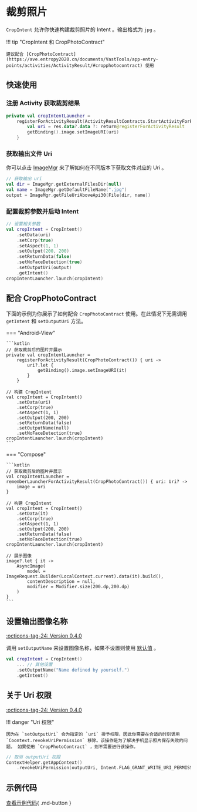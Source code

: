 # 裁剪照片

`CropIntent` 允许你快速构建裁剪照片的 Intent 。输出格式为 `jpg` 。

!!! tip "CropIntent 和 CropPhotoContract"

    建议配合 [CropPhotoContract](https://ave.entropy2020.cn/documents/VastTools/app-entry-points/activities/ActivityResult/#cropphotocontract) 使用

## 快速使用

### 注册 Activity 获取裁剪结果

```kotlin
private val cropIntentLauncher =
    registerForActivityResult(ActivityResultContracts.StartActivityForResult()) { res ->
        val uri = res.data?.data ?: return@registerForActivityResult
        getBinding().image.setImageURI(uri)
    }
```

### 获取输出文件 Uri

你可以点击 [ImageMgr](https://ave.entropy2020.cn/documents/VastTools/core-topics/app-data-and-files/file-manager/media-file-mgr/) 来了解如何在不同版本下获取文件对应的 Uri 。
 
```kotlin
// 获取输出 uri
val dir = ImageMgr.getExternalFilesDir(null)
val name = ImageMgr.getDefaultFileName(".jpg")
output = ImageMgr.getFileUriAboveApi30(File(dir, name))
```

### 配置裁剪参数并启动 Intent

```kotlin
// 设置相关参数
val cropIntent = CropIntent()
    .setData(uri)
    .setCorp(true)
    .setAspect(1, 1)
    .setOutput(200, 200)
    .setReturnData(false)
    .setNoFaceDetection(true)
    .setOutputUri(output)
    .getIntent()
cropIntentLauncher.launch(cropIntent)
```

## 配合 CropPhotoContract

下面的示例为你展示了如何配合 `CropPhotoContract` 使用。在此情况下无需调用 `getIntent` 和 `setOutputUri` 方法。

=== "Android-View"

    ```kotlin
    // 获取裁剪后的图片并展示
    private val cropIntentLauncher =
        registerForActivityResult(CropPhotoContract()) { uri ->
            uri?.let {
                getBinding().image.setImageURI(it)
            }
        }

    // 构建 CropIntent
    val cropIntent = CropIntent()
        .setData(uri)
        .setCorp(true)
        .setAspect(1, 1)
        .setOutput(200, 200)
        .setReturnData(false)
        .setOutputName(null)
        .setNoFaceDetection(true)
    cropIntentLauncher.launch(cropIntent)
    ```

=== "Compose"

    ```kotlin
    // 获取裁剪后的图片并展示
    val cropIntentLauncher = rememberLauncherForActivityResult(CropPhotoContract()) { uri: Uri? ->
        image = uri
    }

    // 构建 CropIntent
    val cropIntent = CropIntent()
        .setData(it)
        .setCorp(true)
        .setAspect(1, 1)
        .setOutput(200, 200)
        .setReturnData(false)
        .setNoFaceDetection(true)
    cropIntentLauncher.launch(cropIntent)

    // 展示图像
    image?.let { it ->
        AsyncImage(
            model = ImageRequest.Builder(LocalContext.current).data(it).build(),
            contentDescription = null,
            modifier = Modifier.size(200.dp,200.dp)
        )
    }
    ```

## 设置输出图像名称

[:octicons-tag-24: Version 0.4.0](https://ave.entropy2020.cn/version/VastTools/#040)

调用 `setOutputName` 来设置图像名称，如果不设置则使用 [默认值](https://doc.ave.entropy2020.cn/VastTools/com.ave.vastgui.tools.manager.mediafilemgr/-media-file-mgr/get-default-file-name.html) 。

```kotlin
val cropIntent = CropIntent()
    ... // 其他设置
    .setOutputName("Name defined by yourself.")
    .getIntent()
```

## 关于 Uri 权限

[:octicons-tag-24: Version 0.4.0](https://ave.entropy2020.cn/version/VastTools/#040)

!!! danger "Uri 权限"

    因为在 `setOutputUri` 会为指定的 `uri` 授予权限，因此你需要在合适的时刻调用 `Coontext.revokeUriPermission` 移除。该操作是为了解决手机显示照片保存失败的问题。 如果使用 `CropPhotoContract` ，则不需要进行该操作。

```kotlin
// 取消 outputUri 权限 
ContextHelper.getAppContext()
    .revokeUriPermission(outputUri, Intent.FLAG_GRANT_WRITE_URI_PERMISSION or Intent.FLAG_GRANT_READ_URI_PERMISSION)
```

## 示例代码

[查看示例代码](https://github.com/SakurajimaMaii/Android-Vast-Extension/tree/develop/libraries/VastTools/src/main/kotlin/com/ave/vastgui/tools/utils/cropimage){ .md-button }
